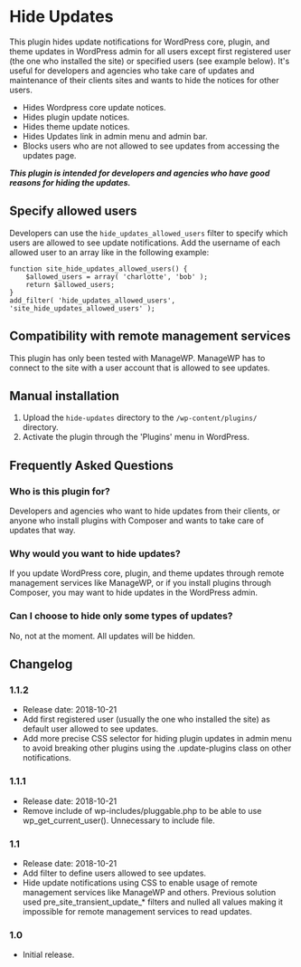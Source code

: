 # Hide Updates

This plugin hides update notifications for WordPress core, plugin, and theme updates in WordPress admin for all users except first registered user (the one who installed the site) or specified users (see example below). It's useful for developers and agencies who take care of updates and maintenance of their clients sites and wants to hide the notices for other users.

* Hides Wordpress core update notices.
* Hides plugin update notices.
* Hides theme update notices.
* Hides Updates link in admin menu and admin bar.
* Blocks users who are not allowed to see updates from accessing the updates page.

___This plugin is intended for developers and agencies who have good reasons for hiding the updates.___

## Specify allowed users

Developers can use the `hide_updates_allowed_users` filter to specify which users are allowed to see update notifications. Add the username of each allowed user to an array like in the following example: 

```
function site_hide_updates_allowed_users() {
    $allowed_users = array( 'charlotte', 'bob' );
    return $allowed_users;
}
add_filter( 'hide_updates_allowed_users', 'site_hide_updates_allowed_users' );
```

## Compatibility with remote management services

This plugin has only been tested with ManageWP. ManageWP has to connect to the site with a user account that is allowed to see updates. 

## Manual installation

1. Upload the `hide-updates` directory to the `/wp-content/plugins/` directory.
2. Activate the plugin through the 'Plugins' menu in WordPress.

## Frequently Asked Questions

### Who is this plugin for?

Developers and agencies who want to hide updates from their clients, or anyone who install plugins with Composer and wants to take care of updates that way.

### Why would you want to hide updates?

If you update WordPress core, plugin, and theme updates through remote management services like ManageWP, or if you install plugins through Composer, you may want to hide updates in the WordPress admin.

### Can I choose to hide only some types of updates?

No, not at the moment. All updates will be hidden.

## Changelog

### 1.1.2

* Release date: 2018-10-21
* Add first registered user (usually the one who installed the site) as default user allowed to see updates.
* Add more precise CSS selector for hiding plugin updates in admin menu to avoid breaking other plugins using the .update-plugins class on other notifications.

### 1.1.1

* Release date: 2018-10-21
* Remove include of wp-includes/pluggable.php to be able to use wp_get_current_user(). Unnecessary to include file.

### 1.1

* Release date: 2018-10-21
* Add filter to define users allowed to see updates.
* Hide update notifications using CSS to enable usage of remote management services like ManageWP and others. Previous solution used pre_site_transient_update_* filters and nulled all values making it impossible for remote management services to read updates.

### 1.0

* Initial release.